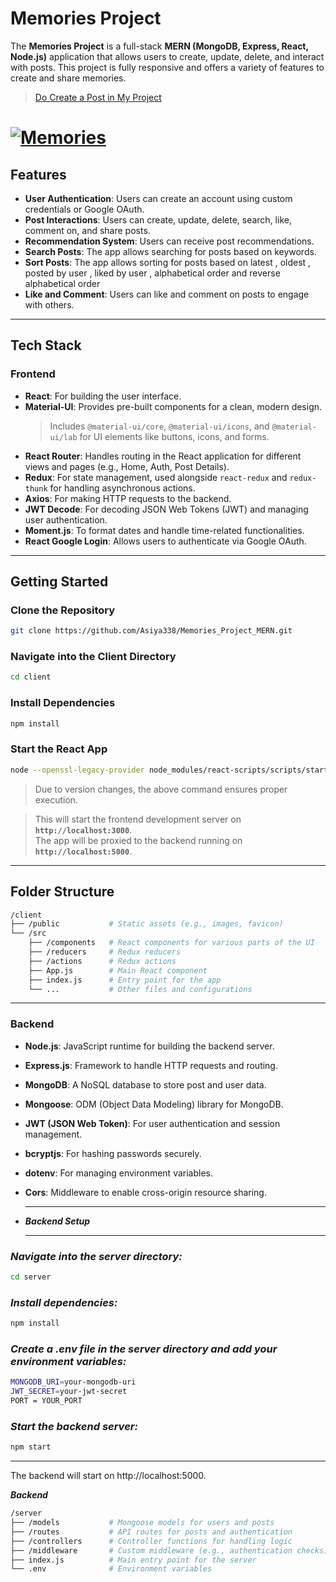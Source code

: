 # **Memories Project**

The **Memories Project** is a full-stack **MERN (MongoDB, Express, React, Node.js)** application that allows users to create, update, delete, and interact with posts. This project is fully responsive and offers a variety of features to create and share memories.

> [Do Create a Post in My Project](https://memories-qv82.onrender.com)

# [![Memories](https://i.postimg.cc/XvtN98WX/Screenshot-3.png)](https://postimg.cc/8FBVSLjV)

## **Features**

- **User Authentication**: Users can create an account using custom credentials or Google OAuth.
- **Post Interactions**: Users can create, update, delete, search, like, comment on, and share posts.
- **Recommendation System**: Users can receive post recommendations.
- **Search Posts**: The app allows searching for posts based on keywords.
- **Sort Posts**: The app allows sorting for posts based on latest , oldest , posted by user , liked by user , alphabetical order and reverse alphabetical order
- **Like and Comment**: Users can like and comment on posts to engage with others.

---

## **Tech Stack**

### **Frontend**

- **React**: For building the user interface.
- **Material-UI**: Provides pre-built components for a clean, modern design.
  > Includes `@material-ui/core`, `@material-ui/icons`, and `@material-ui/lab` for UI elements like buttons, icons, and forms.
- **React Router**: Handles routing in the React application for different views and pages (e.g., Home, Auth, Post Details).
- **Redux**: For state management, used alongside `react-redux` and `redux-thunk` for handling asynchronous actions.
- **Axios**: For making HTTP requests to the backend.
- **JWT Decode**: For decoding JSON Web Tokens (JWT) and managing user authentication.
- **Moment.js**: To format dates and handle time-related functionalities.
- **React Google Login**: Allows users to authenticate via Google OAuth.

---

## **Getting Started**

### **Clone the Repository**

```bash
git clone https://github.com/Asiya338/Memories_Project_MERN.git
```

### **Navigate into the Client Directory**

```bash
cd client
```

### **Install Dependencies**

```bash
npm install
```

### **Start the React App**

```bash
node --openssl-legacy-provider node_modules/react-scripts/scripts/start.js
```

> Due to version changes, the above command ensures proper execution.

> This will start the frontend development server on **`http://localhost:3000`**.  
> The app will be proxied to the backend running on **`http://localhost:5000`**.

---

## **Folder Structure**

```bash
/client
├── /public           # Static assets (e.g., images, favicon)
└── /src
    ├── /components   # React components for various parts of the UI
    ├── /reducers     # Redux reducers
    ├── /actions      # Redux actions
    ├── App.js        # Main React component
    ├── index.js      # Entry point for the app
    └── ...           # Other files and configurations
```

---

### **Backend**

- **Node.js**: JavaScript runtime for building the backend server.
- **Express.js**: Framework to handle HTTP requests and routing.
- **MongoDB**: A NoSQL database to store post and user data.
- **Mongoose**: ODM (Object Data Modeling) library for MongoDB.
- **JWT (JSON Web Token)**: For user authentication and session management.
- **bcryptjs**: For hashing passwords securely.
- **dotenv**: For managing environment variables.
- **Cors**: Middleware to enable cross-origin resource sharing.
- ***

  **_Backend Setup_**

  ***

### **_Navigate into the server directory:_**

```bash
cd server
```

### **_Install dependencies:_**

```bash
npm install
```

### **_Create a .env file in the server directory and add your environment variables:_**

```bash
MONGODB_URI=your-mongodb-uri
JWT_SECRET=your-jwt-secret
PORT = YOUR_PORT
```

### **_Start the backend server:_**

```bash
npm start
```

---

The backend will start on http://localhost:5000.

**_Backend_**

```bash
/server
├── /models           # Mongoose models for users and posts
├── /routes           # API routes for posts and authentication
├── /controllers      # Controller functions for handling logic
├── /middleware       # Custom middleware (e.g., authentication checks)
├── index.js          # Main entry point for the server
└── .env              # Environment variables

```
